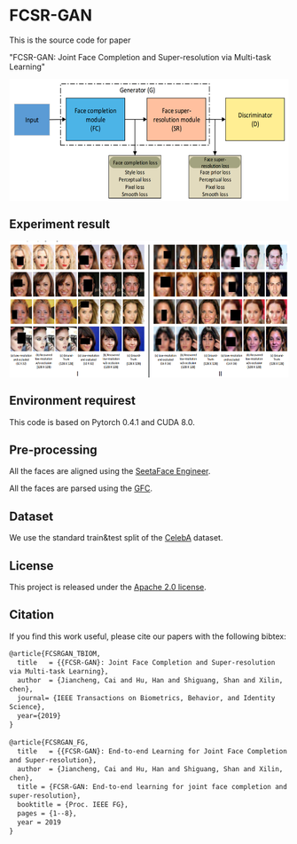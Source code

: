 # FCSR-GAN

This is the source code for paper 

"FCSR-GAN: Joint Face Completion and Super-resolution via Multi-task Learning" </br>

<img src="./img/network_architecture.png" width = "600px" height = "220px" align=center />

## Experiment result

<img src="./img/res.png" width = "600px" height = "246px" align=center />

## Environment requirest

This code is based on Pytorch 0.4.1 and CUDA 8.0.

## Pre-processing 

All the faces are aligned using the [SeetaFace Engineer](https://github.com/seetaface/SeetaFaceEngine).

All the faces are parsed using the [GFC](https://github.com/Yijunmaverick/GenerativeFaceCompletion).

## Dataset
We use the standard train&test split of the [CelebA](http://mmlab.ie.cuhk.edu.hk/projects/CelebA.html) dataset.

## License

This project is released under the [Apache 2.0 license](LICENSE).


## Citation

If you find this work useful, please cite our papers with the following bibtex:


```
@article{FCSRGAN_TBIOM,
  title   = {{FCSR-GAN}: Joint Face Completion and Super-resolution via Multi-task Learning},
  author  = {Jiancheng, Cai and Hu, Han and Shiguang, Shan and Xilin, chen},
  journal= {IEEE Transactions on Biometrics, Behavior, and Identity Science},
  year={2019}
}

@article{FCSRGAN_FG,
  title   = {{FCSR-GAN}: End-to-end Learning for Joint Face Completion and Super-resolution},
  author  = {Jiancheng, Cai and Hu, Han and Shiguang, Shan and Xilin, chen},
  title = {FCSR-GAN: End-to-end learning for joint face completion and super-resolution},
  booktitle = {Proc. IEEE FG},
  pages = {1--8}, 
  year = 2019
}

```
